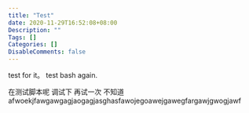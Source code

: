 ```yaml
---
title: "Test"
date: 2020-11-29T16:52:08+08:00
Description: ""
Tags: []
Categories: []
DisableComments: false
---
```

test for it。
test bash again.

在测试脚本呢
调试下
再试一次
不知道afwoekjfawgawgagjaogagjasghasfawojegoawejgawegfargawjgwogjawf